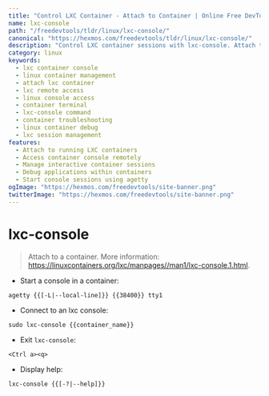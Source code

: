 ```yaml
---
title: "Control LXC Container - Attach to Container | Online Free DevTools by Hexmos"
name: lxc-console
path: "/freedevtools/tldr/linux/lxc-console/"
canonical: "https://hexmos.com/freedevtools/tldr/linux/lxc-console/"
description: "Control LXC container sessions with lxc-console. Attach to running containers, manage console access, and debug applications remotely. Free online tool, no registration required."
category: linux
keywords:
  - lxc container console
  - linux container management
  - attach lxc container
  - lxc remote access
  - linux console access
  - container terminal
  - lxc-console command
  - container troubleshooting
  - linux container debug
  - lxc session management
features:
  - Attach to running LXC containers
  - Access container console remotely
  - Manage interactive container sessions
  - Debug applications within containers
  - Start console sessions using agetty
ogImage: "https://hexmos.com/freedevtools/site-banner.png"
twitterImage: "https://hexmos.com/freedevtools/site-banner.png"
---
```


# lxc-console

> Attach to a container.
> More information: <https://linuxcontainers.org/lxc/manpages//man1/lxc-console.1.html>.

- Start a console in a container:

`agetty {{[-L|--local-line]}} {{38400}} tty1`

- Connect to an lxc console:

`sudo lxc-console {{container_name}}`

- Exit `lxc-console`:

`<Ctrl a><q>`

- Display help:

`lxc-console {{[-?|--help]}}`
